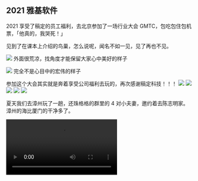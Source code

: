 ## 2021 雅基软件

2021 享受了稿定的员工福利，去北京参加了一场行业大会 GMTC，包吃包住包机票，「他真的，我哭死！」

见到了在课本上介绍的鸟巢，怎么说呢，闻名不如一见，见了再也不见。

![](./2021/b1.jpeg)
<Tip>外面很荒凉，找角度才能保留大家心中美好的样子</Tip>

![](./2021/b2.jpeg)
<Tip>完全不是心目中的宏伟的样子</Tip>

参加这个大会其实就是奔着享受公司福利去玩的，再次感谢稿定科技！！！
<Pictures>
<img src="./2021/b3.jpeg" />
<img src="./2021/b4.jpeg" />
<img src="./2021/b5.jpeg" />
<img src="./2021/b6.jpeg" />
<img src="./2021/b7.jpeg" />
</Pictures>

夏天我们去漳州玩了一趟，还珠格格的群里的 4 对小夫妻，邀约着去陈志明家。漳州的海比厦门的干净多了。

<video controls src="./2021/video-1.mov" />

非常难得，大家会聚一起，我们约过的下次再玩，到现在都没有实现。
<Pictures>
<img src="./2021/z1.jpeg" />
<img src="./2021/z2.jpeg" />
<img src="./2021/z3.jpeg" />
<img src="./2021/z4.jpeg" />
</Pictures>

2021 是我和大学同学相识的十周年，我们约在厦门一起吃了顿饭，十年过去了，大家都没变化，富裕的还是那些人，这个社会阶级固化的缩影，哈哈哈。

![](./2021/10year.jpeg)
<Tip>看到舍友还是很亲切的</Tip>

我在稿定的部门加入了一个杭州的领导，之前花瓣的创始人。稿定收购了花瓣，他就加入了我们团队。还带来了一些歪风邪气，当时我们要搞个产品叫「轻站」，受众是设计师群体，让他们可以方便的创建自己的网站。

我们要提供一个在线的网站制作编辑器，在他的领导下感觉很压抑，领会到了互联网的卷是什么意思。于是萌发了离职的念头。

此时前面我埋了伏笔的黄森斌邀约我去雅基面试，这边是做游戏编辑器的，比海报编辑器更有意思。而且团队氛围务实不倦。

::: details
我和黄森斌在 2015 年面试结缘之后就有保持联系，他是个正直友善，有爱国情怀，同时也是个偏激的人。2023 年大裁员之后，由于公司拖欠赔偿款，他不知出于什么原因，把所有在职的同事都拉黑了微信。不过多评论这件事，反正相识一场，百分之九十九的时候都是朋友。哪怕现在也不算敌人，只是断了联系了。
:::

我就在 21 年 10 月告别了稿定加入雅基软件，现在看来还是正确的选择，因为在雅基的工作状态确实比稿定好些。薪资也涨到了 22k 。

这边主要做的是开源游戏引擎 `COCOS`，我们部门主要维护建立在引擎之上的游戏编辑器。

这边所有项目都在 `Github`，需求用 `Issue` 来跟踪，讨论文档用 `Discussions` ，我很喜欢这种 `all in one` 的感觉。不需要诸如 `Jira` `TAPD` 等其他花里胡俏的工具。

21 年 11 月，我们厦门的房子交房了，疫情期间按时交房，挺不容易的。

<video src="https://90s.oss-cn-hangzhou.aliyuncs.com/videos/new-home.mov" controls />
<Tip>广播的内容，就是在讲述那段口罩的历史啊</Tip>

虽说是精装房，但是还是要整顿装修过。

<Pictures>
<img src="./2021/f1.jpeg" />
<img src="./2021/f2.jpeg" />
<img src="./2021/f3.jpeg" />
<img src="./2021/f4.jpeg" />
<img src="./2021/f5.jpeg" />
<img src="./2021/f6.png" />
</Pictures>

2021 虽然仍然处于疫情高度严控的时期，但是大家似乎习惯了这样的生活，比如按时去做核酸，自觉提供绿码等。所以虽然需要戴口罩，但是并不影响这一年该有的活动，人类的适应能力是非常强的。

加入雅基软件应该是它的鼎盛时期吧，参加了公司的 11 周年运动会。

![](./2021/c1.jpeg)
<Tip>cocos 最有活力的时刻</Tip>

